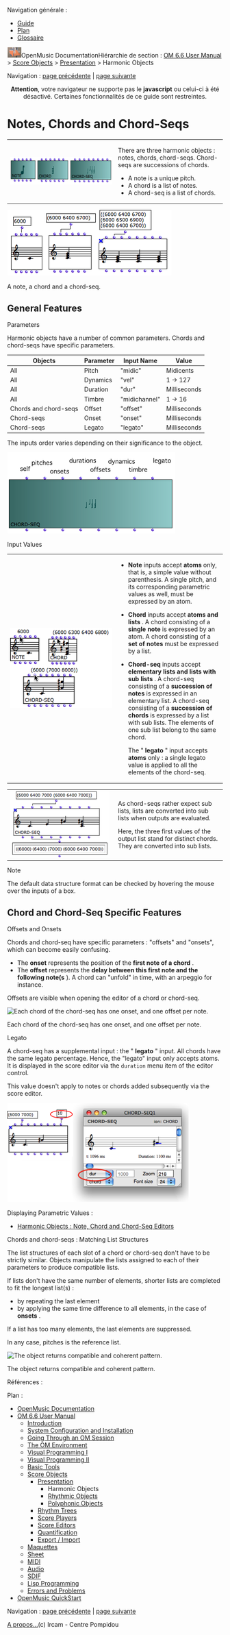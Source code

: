 <div id="tplf" class="tplPage">

<div id="tplh">

<span class="hidden">Navigation générale : </span>

  - [<span>Guide</span>](OM-Documentation.md)
  - [<span>Plan</span>](OM-Documentation_1.md)
  - [<span>Glossaire</span>](OM-Documentation_2.md)

</div>

<div id="tplt">

![empty.gif](../tplRes/page/empty.gif)![logoom1.png](../res/logoom1.png)<span class="tplTi">OpenMusic
Documentation</span><span class="sw_outStack_navRoot"><span class="hidden">Hiérarchie
de section : </span>[<span>OM 6.6 User
Manual</span>](OM-User-Manual.md)<span class="stkSep"> \>
</span>[<span>Score
Objects</span>](ScoreObjects.md)<span class="stkSep"> \>
</span>[<span>Presentation</span>](Score-Objects-Intro.md)<span class="stkSep">
\> </span><span class="stkSel_yes"><span>Harmonic
Objects</span></span></span>

</div>

<div class="tplNav">

<span class="hidden">Navigation : </span>[<span>page
précédente</span>](Score-Objects-Intro.md "page précédente(Presentation)")<span class="hidden">
| </span>[<span>page
suivante</span>](RhythmicObjects.md "page suivante(Rhythmic Objects)")

</div>

<div id="tplc" class="tplc_out_yes">

<div style="text-align: center;">

**Attention**, votre navigateur ne supporte pas le **javascript** ou
celui-ci à été désactivé. Certaines fonctionnalités de ce guide sont
restreintes.

</div>

<div class="headCo">

# <span>Notes, Chords and Chord-Seqs</span>

<div class="headCo_co">

<div>

<div class="infobloc">

<div class="txtRes">

<table>
<colgroup>
<col style="width: 50%" />
<col style="width: 50%" />
</colgroup>
<tbody>
<tr class="odd">
<td><div class="caption">
<div class="caption_co">
<img src="../res/notes.png" width="281" height="65" alt="notes.png" />
</div>
</div></td>
<td><div class="dk_txtRes_txt txt">
<p>There are three harmonic objects : notes, chords, chord-seqs. Chord-seqs are successions of chords.</p>
<ul>
<li><span>A note is a unique pitch.</span></li>
<li><span>A chord is a list of notes.</span></li>
<li><span>A chord-seq is a list of chords.</span></li>
</ul>
</div></td>
</tr>
</tbody>
</table>

</div>

<div class="caption">

<div class="caption_co">

![A note, a chord and a chord-seq.](../res/examplesimple.png)

</div>

<div class="caption_ti">

A note, a chord and a chord-seq.

</div>

</div>

</div>

<div class="part">

## <span>General Features</span>

<div class="part_co">

<div class="infobloc">

<div class="infobloc_ti">

<span>Parameters</span>

</div>

<div class="txt">

Harmonic objects have a number of common parameters. Chords and
chord-seqs have specific parameters.

| Objects               | Parameter | Input Name    | Value        |
| --------------------- | --------- | ------------- | ------------ |
| All                   | Pitch     | "midic"       | Midicents    |
| All                   | Dynamics  | "vel"         | 1 -\> 127    |
| All                   | Duration  | "dur"         | Milliseconds |
| All                   | Timbre    | "midichannel" | 1 -\> 16     |
| Chords and chord-seqs | Offset    | "offset"      | Milliseconds |
| Chord-seqs            | Onset     | "onset"       | Milliseconds |
| Chord-seqs            | Legato    | "legato"      | Milliseconds |

</div>

<div class="txt">

The inputs order varies depending on their significance to the object.

</div>

<div class="caption">

<div class="caption_co">

![chord-seqinputs.png](../res/chord-seqinputs.png)

</div>

</div>

</div>

<div class="infobloc">

<div class="infobloc_ti">

<span>Input Values</span>

</div>

<div class="txtRes">

<table>
<colgroup>
<col style="width: 50%" />
<col style="width: 50%" />
</colgroup>
<tbody>
<tr class="odd">
<td><div class="caption">
<div class="caption_co">
<img src="../res/datastrcutre.png" width="242" height="187" alt="datastrcutre.png" />
</div>
</div></td>
<td><div class="dk_txtRes_txt txt">
<ul>
<li><p><strong>Note</strong> inputs accept <strong>atoms</strong> only, that is, a simple value without parenthesis. A single pitch, and its corresponding parametric values as well, must be expressed by an atom.</p></li>
<li><p><strong>Chord</strong> inputs accept <strong>atoms and lists</strong> . A chord consisting of a <strong>single note</strong> is expressed by an atom. A chord consisting of a <strong>set of notes</strong> must be expressed by a list.</p></li>
<li><p><strong>Chord-seq</strong> inputs accept <strong>elementary lists and lists with sub lists</strong> . A chord-seq consisting of a <strong>succession of notes</strong> is expressed in an elementary list. A chord-seq consisting of a <strong>succession of chords</strong> is expressed by a list with sub lists. The elements of one sub list belong to the same chord.</p>
<p>The " <strong>legato</strong> " input accepts <strong>atoms</strong> only : a single legato value is applied to all the elements of the chord-seq.</p></li>
</ul>
</div></td>
</tr>
</tbody>
</table>

</div>

<div class="txtRes">

<table>
<colgroup>
<col style="width: 50%" />
<col style="width: 50%" />
</colgroup>
<tbody>
<tr class="odd">
<td><div class="caption">
<div class="caption_co">
<img src="../res/chordseq.png" width="232" height="156" alt="chordseq.png" />
</div>
</div></td>
<td><div class="dk_txtRes_txt txt">
<p>As chord-seqs rather expect sub lists, lists are converted into sub lists when outputs are evaluated.</p>
<p>Here, the three first values of the output list stand for distinct chords. They are converted into sub lists.</p>
</div></td>
</tr>
</tbody>
</table>

</div>

</div>

<div class="bloc note">

<div class="bloc_ti note_ti">

<span>Note</span>

</div>

<div class="txt">

The default data structure format can be checked by hovering the mouse
over the inputs of a box.

</div>

</div>

</div>

</div>

<div class="part">

## <span>Chord and Chord-Seq Specific Features</span>

<div class="part_co">

<div class="infobloc">

<div class="infobloc_ti">

<span>Offsets and Onsets</span>

</div>

<div class="txt">

Chords and chord-seq have specific parameters : "offsets" and "onsets",
which can become easily confusing.

  - <span>The **onset** represents the position of the **first note of a
    chord** .</span>
  - <span>The **offset** represents the **delay between this first note
    and the following note(s** ). A chord can "unfold" in time, with an
    arpeggio for instance.</span>

Offsets are visible when opening the editor of a chord or chord-seq.

</div>

<div class="caption">

<div class="caption_co">

![Each chord of the chord-seq has one onset, and one offset per
note.](../res/offsetsonsets.png)

</div>

<div class="caption_ti">

Each chord of the chord-seq has one onset, and one offset per note.

</div>

</div>

</div>

<div class="infobloc">

<div class="infobloc_ti">

<span>Legato</span>

</div>

<div class="txt">

A chord-seq has a supplemental input : the " **legato** " input. All
chords have the same legato percentage. Hence, the "legato" input only
accepts atoms. It is displayed in the score editor via the `duration`
menu item of the editor control.

This value doesn't apply to notes or chords added subsequently via the
score editor.

</div>

<div class="caption">

<div class="caption_co">

![legato.png](../res/legato.png)

</div>

</div>

<div class="linkSet">

<div class="linkSet_ti">

<span>Displaying Parametric Values :</span>

</div>

<div class="linkUL">

  - [<span>Harmonic Objects : Note, Chord and Chord-Seq
    Editors</span>](Harmonic-Obj-Editor.md)

</div>

</div>

</div>

<div class="bloc example">

<div class="bloc_ti example_ti">

<span>Chords and chord-seqs : Matching List Structures</span>

</div>

<div class="txt">

The list structures of each slot of a chord or chord-seq don't have to
be strictly similar. Objects manipulate the lists assigned to each of
their parameters to produce compatible lists.

If lists don't have the same number of elements, shorter lists are
completed to fit the longest list(s) :

  - <span>by repeating the last element</span>
  - <span>by applying the same time difference to all elements, in the
    case of **onsets** . </span>

If a list has too many elements, the last elements are suppressed.

In any case, pitches is the reference list.

</div>

<div class="caption">

<div class="caption_co">

![The object returns compatible and coherent
pattern.](../res/matchparameters.png)

</div>

<div class="caption_ti">

The object returns compatible and coherent pattern.

</div>

</div>

</div>

</div>

</div>

</div>

</div>

</div>

<span class="hidden">Références : </span>

</div>

<div id="tplo" class="tplo_out_yes">

<div class="tplOTp">

<div class="tplOBm">

<div id="mnuFrm">

<span class="hidden">Plan :</span>

<div id="mnuFrmUp" onmouseout="menuScrollTiTask.fSpeed=0;" onmouseover="if(menuScrollTiTask.fSpeed&gt;=0) {menuScrollTiTask.fSpeed=-2; scTiLib.addTaskNow(menuScrollTiTask);}" onclick="menuScrollTiTask.fSpeed-=2;" style="display: none;">

<span id="mnuFrmUpLeft">[](#)</span><span id="mnuFrmUpCenter"></span><span id="mnuFrmUpRight"></span>

</div>

<div id="mnuScroll">

  - [<span>OpenMusic Documentation</span>](OM-Documentation.md)
  - [<span>OM 6.6 User Manual</span>](OM-User-Manual.md)
      - [<span>Introduction</span>](00-Sommaire.md)
      - [<span>System Configuration and
        Installation</span>](Installation.md)
      - [<span>Going Through an OM Session</span>](Goingthrough.md)
      - [<span>The OM Environment</span>](Environment.md)
      - [<span>Visual Programming I</span>](BasicVisualProgramming.md)
      - [<span>Visual Programming
        II</span>](AdvancedVisualProgramming.md)
      - [<span>Basic Tools</span>](BasicObjects.md)
      - [<span>Score Objects</span>](ScoreObjects.md)
          - [<span>Presentation</span>](Score-Objects-Intro.md)
              - <span id="i2" class="outLeftSel_yes"><span>Harmonic
                Objects</span></span>
              - [<span>Rhythmic Objects</span>](RhythmicObjects.md)
              - [<span>Polyphonic Objects</span>](Polyphonic.md)
          - [<span>Rhythm Trees</span>](RT.md)
          - [<span>Score Players</span>](ScorePlayer.md)
          - [<span>Score Editors</span>](ScoreEditors.md)
          - [<span>Quantification</span>](Quantification.md)
          - [<span>Export / Import</span>](ImportExport.md)
      - [<span>Maquettes</span>](Maquettes.md)
      - [<span>Sheet</span>](Sheet.md)
      - [<span>MIDI</span>](MIDI.md)
      - [<span>Audio</span>](Audio.md)
      - [<span>SDIF</span>](SDIF.md)
      - [<span>Lisp Programming</span>](Lisp.md)
      - [<span>Errors and Problems</span>](errors.md)
  - [<span>OpenMusic QuickStart</span>](QuickStart-Chapters.md)

</div>

<div id="mnuFrmDown" onmouseout="menuScrollTiTask.fSpeed=0;" onmouseover="if(menuScrollTiTask.fSpeed&lt;=0) {menuScrollTiTask.fSpeed=2; scTiLib.addTaskNow(menuScrollTiTask);}" onclick="menuScrollTiTask.fSpeed+=2;" style="display: none;">

<span id="mnuFrmDownLeft">[](#)</span><span id="mnuFrmDownCenter"></span><span id="mnuFrmDownRight"></span>

</div>

</div>

</div>

</div>

</div>

<div class="tplNav">

<span class="hidden">Navigation : </span>[<span>page
précédente</span>](Score-Objects-Intro.md "page précédente(Presentation)")<span class="hidden">
| </span>[<span>page
suivante</span>](RhythmicObjects.md "page suivante(Rhythmic Objects)")

</div>

<div id="tplb">

[<span>A propos...</span>](OM-Documentation_3.md)(c) Ircam - Centre
Pompidou

</div>

</div>

